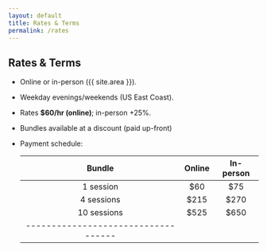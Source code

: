 ```yaml
---
layout: default
title: Rates & Terms
permalink: /rates
---
```


## **Rates & Terms**

- Online or in-person ({{ site.area }}).
- Weekday evenings/weekends (US East Coast). 
- Rates **$60/hr (online)**; in-person +25%.
- Bundles available at a discount (paid up-front)
- Payment schedule:

  | Bundle       | Online | In-person |
  |:------------:|:------:|:---------:|
  |  1 session   | $60    |  $75      |
  |  4 sessions  | $215   |  $270     |
  |  10 sessions | $525   |  $650     |
  |-----------------------------------|